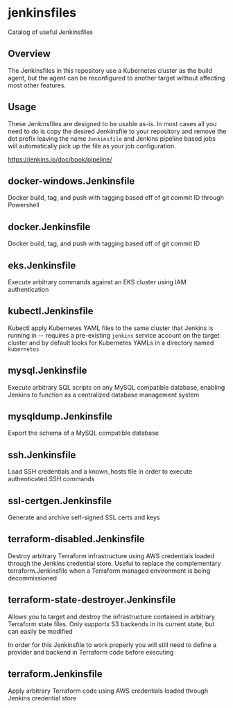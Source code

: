 # jenkinsfiles

Catalog of useful Jenkinsfiles

## Overview

The Jenkinsfiles in this repository use a Kubernetes cluster as the build agent, but the agent can be reconfigured to another target without affecting most other features.

## Usage

These Jenkinsfiles are designed to be usable as-is. In most cases all you need to do is copy the desired Jenkinsfile to your repository and remove the dot prefix leaving the name `Jenkinsfile` and Jenkins pipeline based jobs will automatically pick up the file as your job configuration.

<https://jenkins.io/doc/book/pipeline/>

## docker-windows.Jenkinsfile

Docker build, tag, and push with tagging based off of git commit ID through Powershell

## docker.Jenkinsfile

Docker build, tag, and push with tagging based off of git commit ID

## eks.Jenkinsfile

Execute arbitrary commands against an EKS cluster using IAM authentication

## kubectl.Jenkinsfile

Kubectl apply Kubernetes YAML files to the same cluster that Jenkins is running in -- requires a pre-existing `jenkins` service account on the target cluster and by default looks for Kubernetes YAMLs in a directory named `kubernetes`

## mysql.Jenkinsfile

Execute arbitrary SQL scripts on any MySQL compatible database, enabling Jenkins to function as a centralized database management system

## mysqldump.Jenkinsfile

Export the schema of a MySQL compatible database

## ssh.Jenkinsfile

Load SSH credentials and a known_hosts file in order to execute authenticated SSH commands

## ssl-certgen.Jenkinsfile

Generate and archive self-signed SSL certs and keys

## terraform-disabled.Jenkinsfile

Destroy arbitrary Terraform infrastructure using AWS credentials loaded through the Jenkins credential store. Useful to replace the complementary terraform.Jenkinsfile when a Terraform managed environment is being decommissioned

## terraform-state-destroyer.Jenkinsfile

Allows you to target and destroy the infrastructure contained in arbitrary Terraform state files. Only supports S3 backends in its current state, but can easily be modified

In order for this Jenkinsfile to work properly you will still need to define a provider and backend in Terraform code before executing

## terraform.Jenkinsfile

Apply arbitrary Terraform code using AWS credentials loaded through Jenkins credential store
